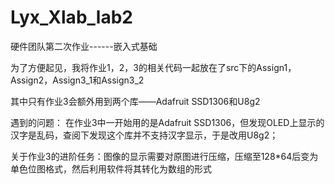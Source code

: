 # Lyx_Xlab_lab2
硬件团队第二次作业------嵌入式基础

为了方便起见，我将作业1，2，3的相关代码一起放在了src下的Assign1，Assign2，Assign3_1和Assign3_2

其中只有作业3会额外用到两个库——Adafruit SSD1306和U8g2

遇到的问题：
在作业3中一开始用的是Adafruit SSD1306，但发现OLED上显示的汉字是乱码，查阅下发现这个库并不支持汉字显示，于是改用U8g2；

关于作业3的进阶任务：图像的显示需要对原图进行压缩，压缩至128*64后变为单色位图格式，然后利用软件将其转化为数组的形式
